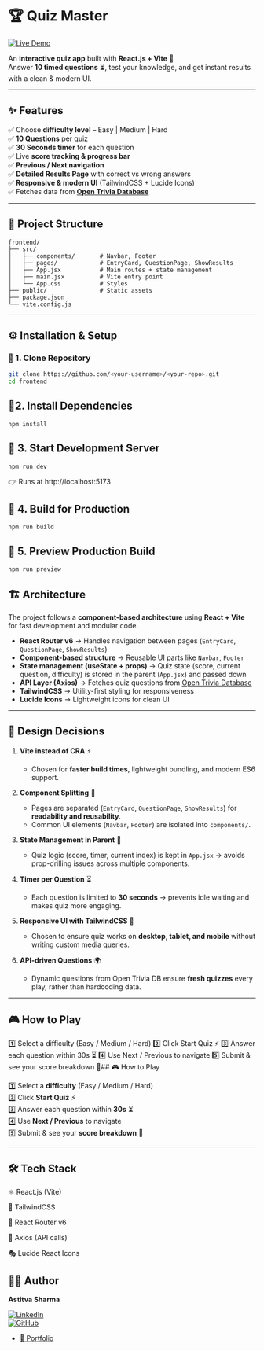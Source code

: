 # 🏆 Quiz Master  

[![Live Demo](https://img.shields.io/badge/Live-Demo-brightgreen?style=for-the-badge&logo=vercel)](https://dh5uaxfjzwbbq.cloudfront.net/
)

An **interactive quiz app** built with **React.js + Vite** 🎯  
Answer **10 timed questions** ⏳, test your knowledge, and get instant results with a clean & modern UI.  

---

## ✨ Features  

✅ Choose **difficulty level** – Easy | Medium | Hard  
✅ **10 Questions** per quiz  
✅ **30 Seconds timer** for each question  
✅ Live **score tracking & progress bar**  
✅ **Previous / Next navigation**  
✅ **Detailed Results Page** with correct vs wrong answers  
✅ **Responsive & modern UI** (TailwindCSS + Lucide Icons)  
✅ Fetches data from **[Open Trivia Database](https://opentdb.com/)**  

---

## 📂 Project Structure  
```
frontend/
├── src/
│   ├── components/       # Navbar, Footer
│   ├── pages/            # EntryCard, QuestionPage, ShowResults
│   ├── App.jsx           # Main routes + state management
│   ├── main.jsx          # Vite entry point
│   └── App.css           # Styles
├── public/               # Static assets
├── package.json
└── vite.config.js
```



---

## ⚙️ Installation & Setup  

### 🔹 1. Clone Repository  
```bash
git clone https://github.com/<your-username>/<your-repo>.git
cd frontend
```

## 🔹2. Install Dependencies
```
npm install
```

## 🔹 3. Start Development Server
```
npm run dev
```


👉 Runs at http://localhost:5173

## 🔹 4. Build for Production
```
npm run build
```

## 🔹 5. Preview Production Build
```
npm run preview

```
## 🏗️ Architecture  

The project follows a **component-based architecture** using **React + Vite** for fast development and modular code.  

- **React Router v6** → Handles navigation between pages (`EntryCard`, `QuestionPage`, `ShowResults`)  
- **Component-based structure** → Reusable UI parts like `Navbar`, `Footer`  
- **State management (useState + props)** → Quiz state (score, current question, difficulty) is stored in the parent (`App.jsx`) and passed down  
- **API Layer (Axios)** → Fetches quiz questions from [Open Trivia Database](https://opentdb.com/)  
- **TailwindCSS** → Utility-first styling for responsiveness  
- **Lucide Icons** → Lightweight icons for clean UI  

---

## 🧠 Design Decisions  

1. **Vite instead of CRA** ⚡  
   - Chosen for **faster build times**, lightweight bundling, and modern ES6 support.  

2. **Component Splitting** 🧩  
   - Pages are separated (`EntryCard`, `QuestionPage`, `ShowResults`) for **readability and reusability**.  
   - Common UI elements (`Navbar`, `Footer`) are isolated into `components/`.  

3. **State Management in Parent** 🎯  
   - Quiz logic (score, timer, current index) is kept in `App.jsx` → avoids prop-drilling issues across multiple components.  

4. **Timer per Question** ⏳  
   - Each question is limited to **30 seconds** → prevents idle waiting and makes quiz more engaging.  

5. **Responsive UI with TailwindCSS** 📱  
   - Chosen to ensure quiz works on **desktop, tablet, and mobile** without writing custom media queries.  

6. **API-driven Questions** 🌍  
   - Dynamic questions from Open Trivia DB ensure **fresh quizzes** every play, rather than hardcoding data.  

---

## 🎮 How to Play

1️⃣ Select a difficulty (Easy / Medium / Hard)
2️⃣ Click Start Quiz ⚡
3️⃣ Answer each question within 30s ⏳
4️⃣ Use Next / Previous to navigate
5️⃣ Submit & see your score breakdown 🎉## 🎮 How to Play  

1️⃣ Select a **difficulty** (Easy / Medium / Hard)  
2️⃣ Click **Start Quiz** ⚡  
3️⃣ Answer each question within **30s** ⏳  
4️⃣ Use **Next / Previous** to navigate  
5️⃣ Submit & see your **score breakdown** 🎉  

---  


## 🛠️ Tech Stack

⚛️ React.js (Vite)

🎨 TailwindCSS

🔄 React Router v6

📡 Axios (API calls)

🎭 Lucide React Icons

## 👨‍💻 Author  

**Astitva Sharma**  

[![LinkedIn](https://img.shields.io/badge/LinkedIn-Connect-blue?style=for-the-badge&logo=linkedin)](https://www.linkedin.com/in/astitva-sharma-012b4b252/)  
[![GitHub](https://img.shields.io/badge/GitHub-Follow-black?style=for-the-badge&logo=github)](https://github.com/Astitvazz)
- [💼 Portfolio](https://d3664n8qdhbg4f.cloudfront.net/) 
